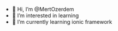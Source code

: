 - 👋 Hi, I’m @MertOzerdem
- 👀 I’m interested in learning
- 🌱 I’m currently learning ionic framework


